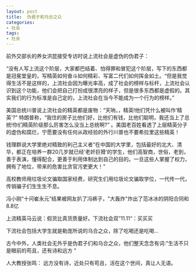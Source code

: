 ```yaml
---
layout: post
title:  伪君子和乌合之众
categories:
- 社会
tags:
- 社会
---
```


前外交部长的养女洪昆接受专访时说上流社会是虚伪的伪君子：<!--more-->

“没有人写上流这个阶层，大家都巴结着、怕得罪和冒犯这个阶层，写下的东西都是冠冕堂皇的，写精英如何奋斗如何精彩、写富二代们如何挥金如土。“但是我觉得生活不是这样的，上流社会因为曝光率高，成了社会的榜样与标杆，上流社会认识到这个功能，他们会把自己打扮成很漂亮的样子，但是很多东西都是虚假的。其实我们的行为标准是自己定的，上流社会在当今不能成为一个行为的榜样。”

美国总统川普说上流社会的精英都是废物：“天呐，，精英!他们凭什么被叫作‘精英’?”
特朗普称，“我住的房子比他们好，比他们有钱，比他们聪明，我还当上了总统!你们精英阶级那么厉害怎么没当上总统啊?” 。美国老百姓看透了上层精英分子的虚伪和腐烂，宁愿要没有任何从政经验的外行川普也不要希拉里这些精英！

钱理群说大学里绝对精致的利己主义者“在中国的大学里，包括最好的北大、清华，都正在培养一群20几岁就已经’老奸巨猾’的学生，他们高智商，世俗，老到，善于表演，懂得配合，更善于利用体制达到自己的目的。一旦这些人掌握了权力，拥有了地位，带来的危害比贪官污吏更大！”

高校教师用垃圾论文骗取国家经费，研究生们用垃圾论文骗取学位，一代传一代，传销骗子们生生生不息。

冯小刚“十问崔永元”结果被网友扒了冯裤子，"大轰炸"炸出了范冰冰的阴阳合同和8.8亿

上流精英马云说：假货比真货质量好。下流社会双”11.11“：买买买

下流社会包括大学生就是勒庞所说的乌合之众，除了吃喝还是吃喝...

古今中外，人类社会无外乎是伪君子们和乌合之众，他们整天念念有词:"生活不只是眼前的苟且，还有诗和远方 "

人大教授张鸣： 远方没有诗，近处只有苟且，活在这个世间，真让人无语。 

